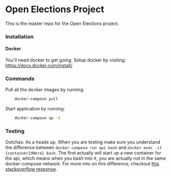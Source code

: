 # Open Elections Project

This is the master repo for the Open Elections project.

### Installation

#### Docker 

You'll need docker to get going. Setup docker by visiting: https://docs.docker.com/install/

### Commands

Pull all the docker images by running: 

```bash
    docker-compose pull
```
    
Start application by running:

```bash
    docker-compose up -d
```


### Testing

Gotchas:
As a heads up. When you are testing make sure you understand the difference between `docker-compose run api bash` and `docker exec -it {containerIdHere} bash`. The first actually will start up a new container for the api, which means when you bash into it, you are actually not in the same docker-compose network. For more into on this difference, checkout [this stackoverflow response](https://stackoverflow.com/questions/37063822/econnrefused-nodejs-with-express-inside-docker-container). 

